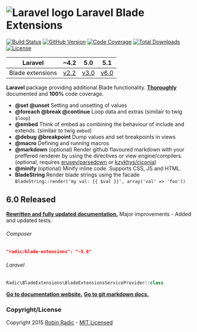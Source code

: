 ![Laravel logo](http://laravel.com/assets/img/laravel-logo.png)  Laravel Blade Extensions
========================

[![Build Status](https://img.shields.io/travis/RobinRadic/blade-extensions.svg?branch=master&style=flat-square)](https://travis-ci.org/RobinRadic/blade-extensions)
[![GitHub Version](https://img.shields.io/github/tag/robinradic/blade-extensions.svg?style=flat-square&label=version)](http://badge.fury.io/gh/robinradic%2Fblade-extensions)
[![Code Coverage](https://img.shields.io/badge/coverage-100%-green.svg?style=flat-square)](http://robin.radic.nl/blade-extensions/coverage)
[![Total Downloads](https://img.shields.io/packagist/dt/radic/blade-extensions.svg?style=flat-square)](https://packagist.org/packages/radic/blade-extensions)
[![License](http://img.shields.io/badge/license-MIT-ff69b4.svg?style=flat-square)](http://radic.mit-license.org)


| **Laravel** | ~4.2 | 5.0 | 5.1 |
|:-----------:|:----:|:---:|:----:|
| Blade extensions | [v2.2](tree/v2.2) | [v3.0](tree/v3.0) | [v6.0](tree/master) |
  
**Laravel** package providing additional Blade functionality. [**Thoroughly**](http://robin.radic.nl/blade-extensions/) documented and **100%** code coverage.


- **@set @unset** Setting and unsetting of values
- **@foreach @break @continue** Loop data and extras (similair to twig `$loop`)
- **@embed** Think of embed as combining the behaviour of include and extends. (similair to twig `embed`)
- **@debug @breakpoint** Dump values and set breakpoints in views
- **@macro** Defining and running macros
- **@markdown** (optional) Render github flavoured markdown with your preffered renderer by using the directives or view engine/compilers. (optional, requires [erusev/parsedown](https://github.com/erusev/parsedown) or [kzykhys/ciconia](https://github.com/kzykhys/Ciconia))
- **@minify** (optional) Minify inline code. Supports CSS, JS and HTML.
- **BladeString** Render blade strings using the facade `BladeString::render('my val: {{ $val }}', array('val' => 'foo'))`


## 6.0 Released
[**Rewritten and fully updated documentation.**](http://robin.radic.nl/blade-extensions)
Major improvements - Added and updated tests. 

  
###### Composer
```JSON
"radic/blade-extensions": "~5.0"
```

###### Laravel
```php
Radic\BladeExtensions\BladeExtensionsServiceProvider::class
```

[**Go to documentation website.**](http://robin.radic.nl/blade-extensions)
[**Go to git markdown docs.**](blob/master/docs/index.md)

### Copyright/License
Copyright 2015 [Robin Radic](https://github.com/RobinRadic) - [MIT Licensed](http://radic.mit-license.org) 
 
 
 
 
